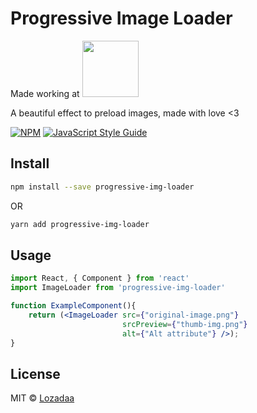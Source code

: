 # Progressive Image Loader
Made working at <img src="https://nalarocks.com/assets/images/logo-nala@2x-min.png" width="90px"/>

A beautiful effect to preload images, made with love &lt;3

[![NPM](https://img.shields.io/npm/v/progressive-img-loader.svg)](https://www.npmjs.com/package/progressive-img-loader) [![JavaScript Style Guide](https://img.shields.io/badge/code_style-standard-brightgreen.svg)](https://standardjs.com)

## Install

```bash
npm install --save progressive-img-loader
```
OR
```bash
yarn add progressive-img-loader
```

## Usage

```jsx
import React, { Component } from 'react'
import ImageLoader from 'progressive-img-loader'

function ExampleComponent(){
    return (<ImageLoader src={"original-image.png"}
                         srcPreview={"thumb-img.png"}
                         alt={"Alt attribute"} />);
}
```

## License

MIT © [Lozadaa](https://github.com/Lozadaa)
